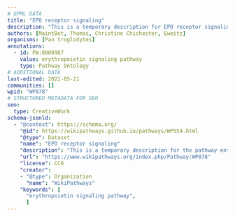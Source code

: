 ```yaml
---
# GPML DATA
title: "EPO receptor signaling"
description: "This is a temporary description for EPO receptor signaling"
authors: [MaintBot, Thomas, Christine Chichester, Eweitz]
organisms: [Pan troglodytes]
annotations:
  - id: PW:0000987
    value: erythropoietin signaling pathway
    type: Pathway Ontology
# ADDITIONAL DATA
last-edited: 2021-05-21
communities: []
wpid: "WP878"
# STRUCTURED METADATA FOR SEO
seo:
  type: CreativeWork
schema-jsonld:
  - "@context": https://schema.org/
    "@id": https://wikipathways.github.io/pathways/WP554.html
    "@type": Dataset
    "name": "EPO receptor signaling"
    "description": "This is a temporary description for the pathway entitled: EPO receptor signaling"
    "url": "https://www.wikipathways.org/index.php/Pathway:WP878"
    "license": CC0
    "creator":
    - "@type": Organization
      "name": "WikiPathways"
    "keywords": [
      "erythropoietin signaling pathway",
      ]
---
```


